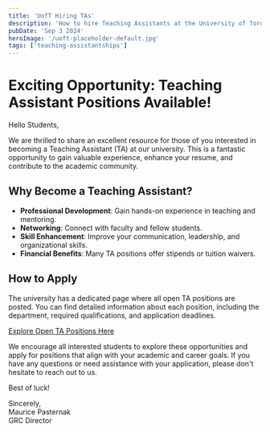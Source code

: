 ```yaml
---
title: 'UofT Hiring TAs'
description: 'How to hire Teaching Assistants at the University of Toronto'
pubDate: 'Sep 3 2024'
heroImage: '/uoft-placeholder-default.jpg'
tags: ['teaching-assistantships']
---
```


# Exciting Opportunity: Teaching Assistant Positions Available!

Hello Students,

We are thrilled to share an excellent resource for those of you interested in becoming a Teaching Assistant (TA) at our university. This is a fantastic opportunity to gain valuable experience, enhance your resume, and contribute to the academic community.

## Why Become a Teaching Assistant?

- **Professional Development**: Gain hands-on experience in teaching and mentoring.
- **Networking**: Connect with faculty and fellow students.
- **Skill Enhancement**: Improve your communication, leadership, and organizational skills.
- **Financial Benefits**: Many TA positions offer stipends or tuition waivers.

## How to Apply

The university has a dedicated page where all open TA positions are posted. You can find detailed information about each position, including the department, required qualifications, and application deadlines.

[Explore Open TA Positions Here](https://unit1.hrandequity.utoronto.ca/)

We encourage all interested students to explore these opportunities and apply for positions that align with your academic and career goals. If you have any questions or need assistance with your application, please don't hesitate to reach out to us.

Best of luck!

<!-- Use 2 spaces to create a new line without the crazy line spacing -->
Sincerely,  
Maurice Pasternak    
GRC Director
